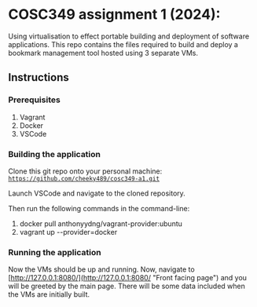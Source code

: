 # COSC349 assignment 1 (2024): 

Using virtualisation to effect portable building and deployment of software applications.
This repo contains the files required to build and deploy a bookmark management tool hosted using 3 separate VMs.

## Instructions

### Prerequisites

1. Vagrant
2. Docker
3. VSCode

### Building the application

Clone this git repo onto your personal machine:
<code>https://github.com/cheeky489/cosc349-a1.git</code>

Launch VSCode and navigate to the cloned repository.

Then run the following commands in the command-line:
1. docker pull anthonyydng/vagrant-provider:ubuntu
2. vagrant up --provider=docker

### Running the application

Now the VMs should be up and running.
Now, navigate to [http://127.0.0.1:8080/](http://127.0.0.1:8080/ "Front facing page") and you will be greeted by the main page.
There will be some data included when the VMs are initially built.